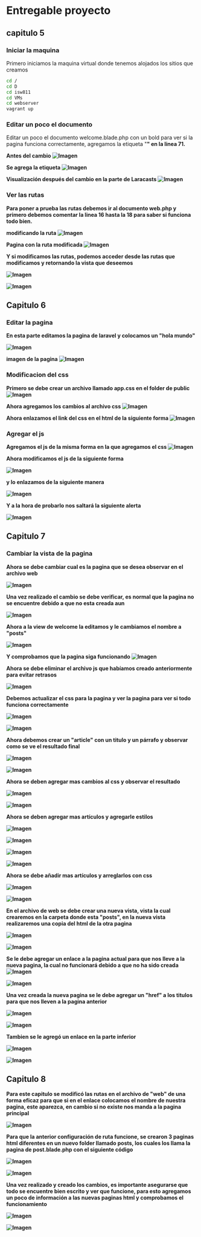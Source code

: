 # Entregable proyecto

 ## capitulo 5

 ### Iniciar la maquina
 Primero iniciamos la maquina virtual donde tenemos alojados los sitios que creamos
 ```bash
cd /
cd D
cd isw811
cd VMs
cd webserver
vagrant up
```

### Editar un poco el documento 
Editar un poco el documento welcome.blade.php con un bold para ver si la pagina funciona correctamente, agregamos la etiqueta "<strong>" en la linea 71.

Antes del cambio
![Imagen](../Proyecto1/images/video5/imagen1.PNG  "imagen antes del cambio")

Se agrega la etiqueta
![Imagen](../Proyecto1/images/video5/imagen2.PNG  "imagen de la etiqueta")


Visualización después del cambio en la parte de Laracasts
![Imagen](../Proyecto1/images/video5/imagen3.PNG  "imagen con el cambio")

### Ver las rutas 
Para poner a prueba las rutas debemos ir al documento web.php y primero debemos comentar la linea 16 hasta la 18 para saber si funciona todo bien.

modificando la ruta
![Imagen](../Proyecto1/images/video5/imagen4.PNG  "imagen de la modificación ")

Pagina con la ruta modificada
![Imagen](../Proyecto1/images/video5/imagen5.PNG  "imagen de la pagina modificada")

Y si modificamos las rutas, podemos acceder desde las rutas que modificamos y retornando la vista que deseemos 

![Imagen](../Proyecto1/images/video5/imagen6.PNG  "imagen del código modificado")

![Imagen](../Proyecto1/images/video5/imagen7.PNG  "imagen de laravel modificada")







## Capitulo 6

### Editar la pagina
En esta parte editamos la pagina de laravel y colocamos un "hola mundo"

![Imagen](../Proyecto1/images/video6/imagen8.PNG  "Imagen del código")

imagen de la pagina
![Imagen](../Proyecto1/images/video6/imagen9.PNG  "Imagen del código")


### Modificacion del css
Primero se debe crear un archivo llamado app.css en el folder de public
![Imagen](../Proyecto1/images/video6/imagen10.PNG  "Imagen del folder")

Ahora agregamos los cambios al archivo css
![Imagen](../Proyecto1/images/video6/imagen11.PNG  "Imagen del código css")


Ahora enlazamos el link del css en el html de la siguiente forma
![Imagen](../Proyecto1/images/video6/imagen12.PNG  "Imagen del código html")


### Agregar el js
Agregamos el js de la misma forma en la que agregamos el css
![Imagen](../Proyecto1/images/video6/imagen13.PNG  "Imagen del archivo js")

Ahora modificamos el js de la siguiente forma

![Imagen](../Proyecto1/images/video6/imagen14.PNG  "Imagen de la modificación del js")

y lo enlazamos de la siguiente manera

![Imagen](../Proyecto1/images/video6/imagen15.PNG  "Imagen de enlace del js")

Y a la hora de probarlo nos saltará la siguiente alerta

![Imagen](../Proyecto1/images/video6/imagen16.PNG  "Imagen de la alerta")






## Capitulo 7

### Cambiar la vista de la pagina
 Ahora se debe cambiar cual es la pagina que se desea observar en el archivo web

![Imagen](../Proyecto1/images/video7/imagen17.PNG  "Cambio de pagina")

Una vez realizado el cambio se debe verificar, es normal que la pagina no se encuentre debido a que no esta creada aun 

![Imagen](../Proyecto1/images/video7/imagen%2018.PNG "not found")

Ahora a la view de welcome la editamos y le cambiamos el nombre a "posts"

![Imagen](../Proyecto1/images/video7/imagen18.PNG  "Cambio de nombre")

Y comprobamos que la pagina siga funcionando
![Imagen](../Proyecto1/images/video7/imagen19.PNG  "Funcionamiento")

Ahora se debe eliminar el archivo js que habíamos creado anteriormente para evitar retrasos

![Imagen](../Proyecto1/images/video7/imagen20.PNG  "Eliminación")

Debemos actualizar el css para la pagina y ver la pagina para ver si todo funciona correctamente

![Imagen](../Proyecto1/images/video7/imagen21.PNG  "Cambio de css")

![Imagen](../Proyecto1/images/video7/imagen22.PNG  "Verificación")

Ahora debemos crear un "article" con un titulo y un párrafo y observar como se ve el resultado final

![Imagen](../Proyecto1/images/video7/imagen23.PNG "Nuevos elementos")

![Imagen](../Proyecto1/images/video7/imagen24.PNG  "Resultado")

Ahora se deben agregar mas cambios al css y observar el resultado

![Imagen](../Proyecto1/images/video7/imagen25.PNG  "Cambio de css")

![Imagen](../Proyecto1/images/video7/imagen26.PNG  "Resultado")


Ahora se deben agregar mas artículos y agregarle estilos

![Imagen](../Proyecto1/images/video7/imagen27.PNG  "Añadido article")

![Imagen](../Proyecto1/images/video7/imagen28.PNG  "Resultado")

![Imagen](../Proyecto1/images/video7/imagen29.PNG  "Configuración css")

![Imagen](../Proyecto1/images/video7/imagen30.PNG  "Resultado con css")

Ahora se debe añadir mas artículos y arreglarlos con css

![Imagen](../Proyecto1/images/video7/imagen31.PNG  "CSS añadido")

![Imagen](../Proyecto1/images/video7/imagen32.PNG  "Resultado")

En el archivo de web se debe crear una nueva vista, vista la cual crearemos en la carpeta donde esta "posts", en la nueva vista realizaremos una copia del html de la otra pagina

![Imagen](../Proyecto1/images/video7/imagen33.PNG  "Nueva Ruta")

![Imagen](../Proyecto1/images/video7/imagen34.PNG  "html copiado")

Se le debe agregar un enlace a la pagina actual para que nos lleve a la nueva pagina, la cual no funcionará debido a que no ha sido creada
![Imagen](../Proyecto1/images/video7/imagen35.PNG  "resultado")

![Imagen](../Proyecto1/images/video7/imagen36.PNG  "Not found")

Una vez creada la nueva pagina se le debe agregar un "href" a los titulos para que nos lleven a la pagina anterior

![Imagen](../Proyecto1/images/video7/imagen37.PNG  "Nuevas etiquetas")


![Imagen](../Proyecto1/images/video7/imagen38.PNG  "Resultado")

Tambien se le agregó un enlace en la parte inferior

![Imagen](../Proyecto1/images/video7/imagen39.PNG  "Resultado")

![Imagen](../Proyecto1/images/video7/imagen40.PNG  "Código")



## Capitulo 8

Para este capitulo se modificó las rutas en el archivo de "web" de una forma eficaz para que si en el enlace colocamos el nombre de nuestra pagina, este aparezca, en cambio si no existe nos manda a la pagina principal


![Imagen](../Proyecto1/images/video8/imagen41.PNG  "Código")


Para que la anterior configuración de ruta funcione, se crearon 3 paginas html diferentes en un nuevo folder llamado posts, los cuales los llama la pagina de post.blade.php con el siguiente código

![Imagen](../Proyecto1/images/video8/imagen42.PNG  "Nuevas paginas")

![Imagen](../Proyecto1/images/video8/imagen43.PNG  "Nuevas paginas")

Una vez realizado y creado los cambios, es importante asegurarse que todo se encuentre bien escrito y ver que funcione, para esto agregamos un poco de información a las nuevas paginas html y comprobamos el funcionamiento

![Imagen](../Proyecto1/images/video8/imagen44.PNG  "Nuevas paginas")

![Imagen](../Proyecto1/images/video8/imagen45.PNG  "Nuevas paginas")



